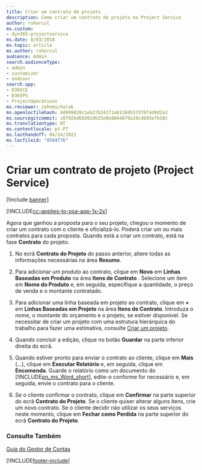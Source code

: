 ```yaml
---
title: Criar um contrato de projeto
description: Como criar um contrato de projeto no Project Service
author: ruhercul
ms.custom:
- dyn365-projectservice
ms.date: 8/03/2018
ms.topic: article
ms.author: ruhercul
audience: Admin
search.audienceType:
- admin
- customizer
- enduser
search.app:
- D365CE
- D365PS
- ProjectOperations
ms.reviewer: johnmichalak
ms.openlocfilehash: dd999820c1eb27b34171a811695573f6f4d8d2a1
ms.sourcegitcommit: c0792bd65d92db25e0e8864879a19c4b93efb10c
ms.translationtype: HT
ms.contentlocale: pt-PT
ms.lasthandoff: 04/14/2022
ms.locfileid: "8594776"
---
```

# <a name="create-a-project-contract-project-service"></a>Criar um contrato de projeto (Project Service)

[!include [banner](../includes/psa-now-project-operations.md)]

[!INCLUDE[cc-applies-to-psa-app-1x-2x](../includes/cc-applies-to-psa-app-1x-2x.md)]

Agora que ganhou a proposta para o seu projeto, chegou o momento de criar um contrato com o cliente e oficializá-lo. Poderá criar um ou mais contratos para cada proposta. Quando está a criar um contrato, está na fase **Contrato** do projeto.  
  
1. No ecrã **Contrato do Projeto** do passo anterior, altere todas as informações necessárias na área **Resumo**.  
  
2. Para adicionar um produto ao contrato, clique em **Novo** em **Linhas Baseadas em Produto** na área **Itens de Contrato** . Selecione um item em **Nome do Produto** e, em seguida, especifique a quantidade, o preço de venda e o montante contratado.  
  
3. Para adicionar uma linha baseada em projeto ao contrato, clique em **+** em **Linhas Baseadas em Projeto** na área **Itens de Contrato**. Introduza o nome, o montante do orçamento e o projeto, se estiver disponível. Se necessitar de criar um projeto com uma estrutura hierárquica do trabalho para fazer uma estimativa, consulte [Criar um projeto](../psa/create-project.md).  
  
4. Quando concluir a edição, clique no botão **Guardar** na parte inferior direita do ecrã.  
  
5. Quando estiver pronto para enviar o contrato ao cliente, clique em **Mais** (…), clique em **Executar Relatório** e, em seguida, clique em **Encomenda**. Guarde o relatório como um documento do [!INCLUDE[pn_ms_Word_short](../includes/pn-ms-word-short.md)], edite-o conforme for necessário e, em seguida, envie o contrato para o cliente.  
  
6. Se o cliente confirmar o contrato, clique em **Confirmar** na parte superior do ecrã **Contrato do Projeto**. Se o cliente quiser alterar alguns itens, crie um novo contrato. Se o cliente decidir não utilizar os seus serviços neste momento, clique em **Fechar como Perdida** na parte superior do ecrã **Contrato do Projeto**.  
  
### <a name="see-also"></a>Consulte Também  
 [Guia do Gestor de Contas](../psa/account-manager-guide.md)


[!INCLUDE[footer-include](../includes/footer-banner.md)]
